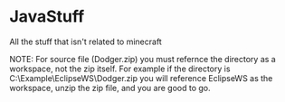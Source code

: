 # JavaStuff
All the stuff that isn't related to minecraft

NOTE: For source file (Dodger.zip) you must refernce the directory as a workspace, not the zip itself. For example if the directory is C:\Example\EclipseWS\Dodger.zip you will reference EclipseWS as the workspace, unzip the zip file, and you are good to go.

